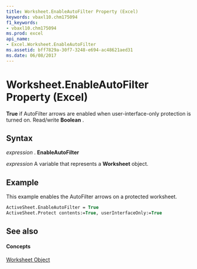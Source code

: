 ```yaml
---
title: Worksheet.EnableAutoFilter Property (Excel)
keywords: vbaxl10.chm175094
f1_keywords:
- vbaxl10.chm175094
ms.prod: excel
api_name:
- Excel.Worksheet.EnableAutoFilter
ms.assetid: bff7829a-30f7-3248-e694-ac48621aed31
ms.date: 06/08/2017
---
```



# Worksheet.EnableAutoFilter Property (Excel)

 **True** if AutoFilter arrows are enabled when user-interface-only protection is turned on. Read/write **Boolean** .


## Syntax

 _expression_ . **EnableAutoFilter**

 _expression_ A variable that represents a **Worksheet** object.


## Example

This example enables the AutoFilter arrows on a protected worksheet.


```vb
ActiveSheet.EnableAutoFilter = True 
ActiveSheet.Protect contents:=True, userInterfaceOnly:=True
```


## See also


#### Concepts


[Worksheet Object](Excel.Worksheet.md)

